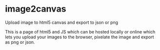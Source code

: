 # image2canvas
Upload image to html5 canvas and export to json or png

This is a page of html5 and JS which can be hosted locally or online which lets you upload your images to the browser, pixelate the image and export as png or json.

